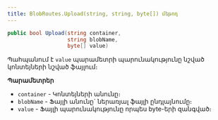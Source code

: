 ```yaml
---
title: BlobRoutes.Upload(string, string, byte[]) մեթոդ
---
```


```c#
public bool Upload(string container, 
                   string blobName, 
                   byte[] value)
```

Պահպանում է `value` պարամետրի պարունակությունը նշված կոնտեյների նշված ֆայլում։ 

**Պարամետրեր**

* `container` - Կոնտեյների անունը։ 
* `blobName` - Ֆայլի անունը` ներառյալ ֆայլի ընդլայնումը։
* `value` - Ֆայլի պարունակությունը որպես byte-երի զանգված։
